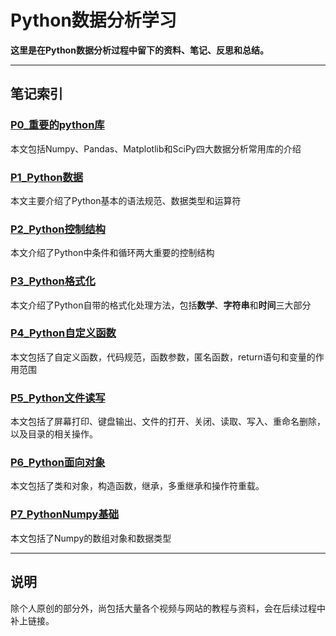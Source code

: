 # Python数据分析学习

**这里是在Python数据分析过程中留下的资料、笔记、反思和总结。**


---
## 笔记索引
### [P0_重要的python库](https://github.com/hyacinthee/Data-Analysis/blob/master/P0_Python_Lib.md)
本文包括Numpy、Pandas、Matplotlib和SciPy四大数据分析常用库的介绍

### [P1_Python数据](https://github.com/hyacinthee/Data-Analysis/blob/master/P1_Python_Data.md)
本文主要介绍了Python基本的语法规范、数据类型和运算符


### [P2_Python控制结构](https://github.com/hyacinthee/Data-Analysis/blob/master/P2_Python_Control.md)
本文介绍了Python中条件和循环两大重要的控制结构


### [P3_Python格式化](https://github.com/hyacinthee/Data-Analysis/blob/master/P3_Python_Format.md)
本文介绍了Python自带的格式化处理方法，包括**数学**、**字符串**和**时间**三大部分


### [P4_Python自定义函数](https://github.com/hyacinthee/Data-Analysis/blob/master/P4_Python_Function.md)
本文包括了自定义函数，代码规范，函数参数，匿名函数，return语句和变量的作用范围


### [P5_Python文件读写](https://github.com/hyacinthee/Data-Analysis/blob/master/P5_Python_IO.md)
本文包括了屏幕打印、键盘输出、文件的打开、关闭、读取、写入、重命名删除，以及目录的相关操作。


### [P6_Python面向对象](https://github.com/hyacinthee/Data-Analysis/blob/master/P6_Python_OOP.md)
本文包括了类和对象，构造函数，继承，多重继承和操作符重载。

### [P7_PythonNumpy基础](https://github.com/hyacinthee/Data-Analysis/blob/master/P7_Python_NumpyBasic.md)
本文包括了Numpy的数组对象和数据类型

[]()

---
## 说明
除个人原创的部分外，尚包括大量各个视频与网站的教程与资料，会在后续过程中补上链接。